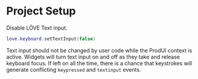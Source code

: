 # Project Setup

Disable LÖVE Text input.

```lua
love.keyboard.setTextInput(false)
```

Text input should not be changed by user code while the ProdUI context is active. Widgets will turn text input on and off as they take and release keyboard focus. If left on all the time, there is a chance that keystrokes will generate conflicting `keypressed` and `textinput` events.
